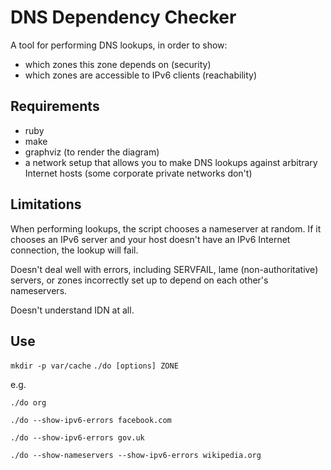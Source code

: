 DNS Dependency Checker
======================

A tool for performing DNS lookups, in order to show:

 * which zones this zone depends on (security)
 * which zones are accessible to IPv6 clients (reachability)

Requirements
------------

 * ruby
 * make
 * graphviz (to render the diagram)
 * a network setup that allows you to make DNS lookups against arbitrary Internet hosts (some corporate private networks don't)

Limitations
-----------

When performing lookups, the script chooses a nameserver at random.
If it chooses an IPv6 server and your host doesn't have an IPv6 Internet
connection, the lookup will fail.

Doesn't deal well with errors, including SERVFAIL, lame (non-authoritative) servers,
or zones incorrectly set up to depend on each other's nameservers.

Doesn't understand IDN at all.

Use
---

`mkdir -p var/cache`
`./do [options] ZONE`

e.g.

`./do org`

`./do --show-ipv6-errors facebook.com`

`./do --show-ipv6-errors gov.uk`

`./do --show-nameservers --show-ipv6-errors wikipedia.org`

